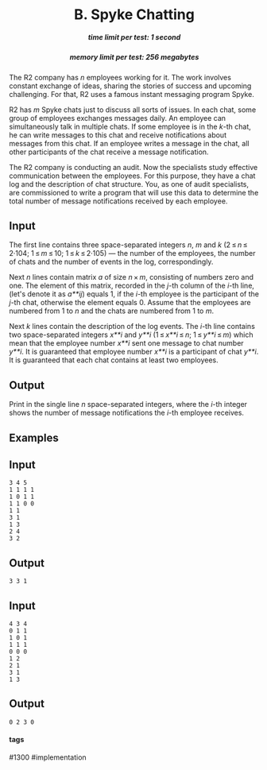<h1 style='text-align: center;'> B. Spyke Chatting</h1>

<h5 style='text-align: center;'>time limit per test: 1 second</h5>
<h5 style='text-align: center;'>memory limit per test: 256 megabytes</h5>

The R2 company has *n* employees working for it. The work involves constant exchange of ideas, sharing the stories of success and upcoming challenging. For that, R2 uses a famous instant messaging program Spyke.

R2 has *m* Spyke chats just to discuss all sorts of issues. In each chat, some group of employees exchanges messages daily. An employee can simultaneously talk in multiple chats. If some employee is in the *k*-th chat, he can write messages to this chat and receive notifications about messages from this chat. If an employee writes a message in the chat, all other participants of the chat receive a message notification.

The R2 company is conducting an audit. Now the specialists study effective communication between the employees. For this purpose, they have a chat log and the description of chat structure. You, as one of audit specialists, are commissioned to write a program that will use this data to determine the total number of message notifications received by each employee.

## Input

The first line contains three space-separated integers *n*, *m* and *k* (2 ≤ *n* ≤ 2·104; 1 ≤ *m* ≤ 10; 1 ≤ *k* ≤ 2·105) — the number of the employees, the number of chats and the number of events in the log, correspondingly. 

Next *n* lines contain matrix *a* of size *n* × *m*, consisting of numbers zero and one. The element of this matrix, recorded in the *j*-th column of the *i*-th line, (let's denote it as *a**ij*) equals 1, if the *i*-th employee is the participant of the *j*-th chat, otherwise the element equals 0. Assume that the employees are numbered from 1 to *n* and the chats are numbered from 1 to *m*.

Next *k* lines contain the description of the log events. The *i*-th line contains two space-separated integers *x**i* and *y**i* (1 ≤ *x**i* ≤ *n*; 1 ≤ *y**i* ≤ *m*) which mean that the employee number *x**i* sent one message to chat number *y**i*. It is guaranteed that employee number *x**i* is a participant of chat *y**i*. It is guaranteed that each chat contains at least two employees.

## Output

Print in the single line *n* space-separated integers, where the *i*-th integer shows the number of message notifications the *i*-th employee receives.

## Examples

## Input


```
3 4 5  
1 1 1 1  
1 0 1 1  
1 1 0 0  
1 1  
3 1  
1 3  
2 4  
3 2  

```
## Output


```
3 3 1 
```
## Input


```
4 3 4  
0 1 1  
1 0 1  
1 1 1  
0 0 0  
1 2  
2 1  
3 1  
1 3  

```
## Output


```
0 2 3 0 
```


#### tags 

#1300 #implementation 